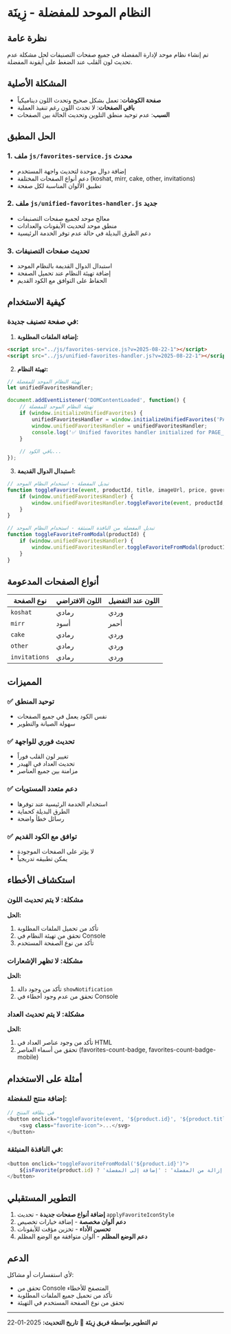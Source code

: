 # النظام الموحد للمفضلة - زِينَة

## نظرة عامة

تم إنشاء نظام موحد لإدارة المفضلة في جميع صفحات التصنيفات لحل مشكلة عدم تحديث لون القلب عند الضغط على أيقونة المفضلة.

## المشكلة الأصلية

- **صفحة الكوشات**: تعمل بشكل صحيح وتحدث اللون ديناميكياً
- **باقي الصفحات**: لا تحدث اللون رغم تنفيذ العملية
- **السبب**: عدم توحيد منطق التلوين وتحديث الحالة بين الصفحات

## الحل المطبق

### 1. ملف `js/favorites-service.js` محدث
- إضافة دوال موحدة لتحديث واجهة المستخدم
- دعم أنواع الصفحات المختلفة (koshat, mirr, cake, other, invitations)
- تطبيق الألوان المناسبة لكل صفحة

### 2. ملف `js/unified-favorites-handler.js` جديد
- معالج موحد لجميع صفحات التصنيفات
- منطق موحد لتحديث الأيقونات والعدادات
- دعم الطرق البديلة في حالة عدم توفر الخدمة الرئيسية

### 3. تحديث صفحات التصنيفات
- استبدال الدوال القديمة بالنظام الموحد
- إضافة تهيئة النظام عند تحميل الصفحة
- الحفاظ على التوافق مع الكود القديم

## كيفية الاستخدام

### في صفحة تصنيف جديدة:

1. **إضافة الملفات المطلوبة:**
```html
<script src="../js/favorites-service.js?v=2025-08-22-1"></script>
<script src="../js/unified-favorites-handler.js?v=2025-08-22-1"></script>
```

2. **تهيئة النظام:**
```javascript
// تهيئة النظام الموحد للمفضلة
let unifiedFavoritesHandler;

document.addEventListener('DOMContentLoaded', function() {
    // تهيئة النظام الموحد للمفضلة
    if (window.initializeUnifiedFavorites) {
        unifiedFavoritesHandler = window.initializeUnifiedFavorites('PAGE_TYPE');
        window.unifiedFavoritesHandler = unifiedFavoritesHandler;
        console.log('✅ Unified favorites handler initialized for PAGE_TYPE page');
    }
    
    // باقي الكود...
});
```

3. **استبدال الدوال القديمة:**
```javascript
// تبديل المفضلة - استخدام النظام الموحد
function toggleFavorite(event, productId, title, imageUrl, price, governorate, cities, subcategories) {
    if (window.unifiedFavoritesHandler) {
        window.unifiedFavoritesHandler.toggleFavorite(event, productId, title, imageUrl, price, governorate, cities, subcategories);
    }
}

// تبديل المفضلة من النافذة المنبثقة - استخدام النظام الموحد
function toggleFavoriteFromModal(productId) {
    if (window.unifiedFavoritesHandler) {
        window.unifiedFavoritesHandler.toggleFavoriteFromModal(productId);
    }
}
```

## أنواع الصفحات المدعومة

| نوع الصفحة | اللون الافتراضي | اللون عند التفضيل |
|-------------|-----------------|-------------------|
| `koshat` | رمادي | وردي |
| `mirr` | أسود | أحمر |
| `cake` | رمادي | وردي |
| `other` | رمادي | وردي |
| `invitations` | رمادي | وردي |

## المميزات

### ✅ **توحيد المنطق**
- نفس الكود يعمل في جميع الصفحات
- سهولة الصيانة والتطوير

### ✅ **تحديث فوري للواجهة**
- تغيير لون القلب فوراً
- تحديث العداد في الهيدر
- مزامنة بين جميع العناصر

### ✅ **دعم متعدد المستويات**
- استخدام الخدمة الرئيسية عند توفرها
- الطرق البديلة كحماية
- رسائل خطأ واضحة

### ✅ **توافق مع الكود القديم**
- لا يؤثر على الصفحات الموجودة
- يمكن تطبيقه تدريجياً

## استكشاف الأخطاء

### مشكلة: لا يتم تحديث اللون
**الحل:**
1. تأكد من تحميل الملفات المطلوبة
2. تحقق من تهيئة النظام في Console
3. تأكد من نوع الصفحة المستخدم

### مشكلة: لا تظهر الإشعارات
**الحل:**
1. تأكد من وجود دالة `showNotification`
2. تحقق من عدم وجود أخطاء في Console

### مشكلة: لا يتم تحديث العداد
**الحل:**
1. تأكد من وجود عناصر العداد في HTML
2. تحقق من أسماء العناصر (favorites-count-badge, favorites-count-badge-mobile)

## أمثلة على الاستخدام

### إضافة منتج للمفضلة:
```javascript
// في بطاقة المنتج
<button onclick="toggleFavorite(event, '${product.id}', '${product.title}', '${imageUrl}', '${product.price}', '${product.governorate}', '${product.cities}', '${subcategories}')">
    <svg class="favorite-icon">...</svg>
</button>
```

### في النافذة المنبثقة:
```javascript
<button onclick="toggleFavoriteFromModal('${product.id}')">
    ${isFavorite(product.id) ? 'إزالة من المفضلة' : 'إضافة إلى المفضلة'}
</button>
```

## التطوير المستقبلي

1. **إضافة أنواع صفحات جديدة** - تحديث `applyFavoriteIconStyle`
2. **دعم ألوان مخصصة** - إضافة خيارات تخصيص
3. **تحسين الأداء** - تخزين مؤقت للأيقونات
4. **دعم الوضع المظلم** - ألوان متوافقة مع الوضع المظلم

## الدعم

لأي استفسارات أو مشاكل:
- تحقق من Console المتصفح للأخطاء
- تأكد من تحميل جميع الملفات المطلوبة
- تحقق من نوع الصفحة المستخدم في التهيئة

---

**تم التطوير بواسطة فريق زِينَة** 🎯
**تاريخ التحديث:** 2025-01-22
